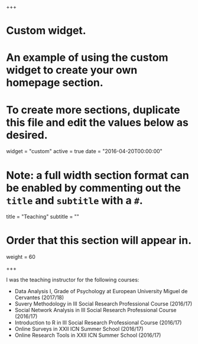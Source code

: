+++
# Custom widget.
# An example of using the custom widget to create your own homepage section.
# To create more sections, duplicate this file and edit the values below as desired.
widget = "custom"
active = true
date = "2016-04-20T00:00:00"

# Note: a full width section format can be enabled by commenting out the `title` and `subtitle` with a `#`.
title = "Teaching"
subtitle = ""

# Order that this section will appear in.
weight = 60

+++

I was the teaching instructor for the following courses:

- Data Analysis I, Grade of Psychology at European University Miguel de Cervantes (2017/18)
- Suvery Methodology in III Social Research Professional Course (2016/17)
- Social Network Analysis in III Social Research Professional Course (2016/17)
- Introduction to R in III Social Research Professional Course (2016/17)
- Online Surveys in XXII ICN Summer School (2016/17)
- Online Research Tools in XXII ICN Summer School (2016/17)

